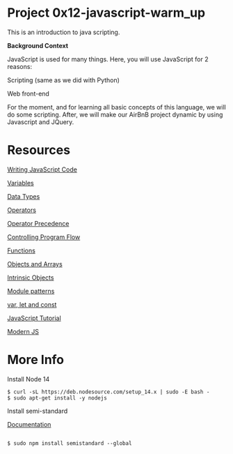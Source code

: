 # __Project 0x12-javascript-warm_up__

This is an introduction to java scripting.

__Background Context__

JavaScript is used for many things. Here, you will use JavaScript for 2 reasons:

Scripting (same as we did with Python)

Web front-end

For the moment, and for learning all basic concepts of this language, we will do some scripting. After, we will make our AirBnB project dynamic by using Javascript and JQuery.

# Resources


[Writing JavaScript Code](https://developer.mozilla.org/en-US/docs/Learn/Getting_started_with_the_web/JavaScript_basics)

[Variables](https://developer.mozilla.org/en-US/docs/Learn/JavaScript/First_steps/Variables)

[Data Types](https://developer.mozilla.org/en-US/docs/Web/JavaScript/Data_structures)

[Operators](https://developer.mozilla.org/en-US/docs/Learn/Getting_started_with_the_web/JavaScript_basics)

[Operator Precedence](https://developer.mozilla.org/en-US/docs/Web/JavaScript/Reference/Operators/Operator_precedence)

[Controlling Program Flow](https://developer.mozilla.org/en-US/docs/Web/JavaScript/Guide/Control_flow_and_error_handling)

[Functions](https://developer.mozilla.org/en-US/docs/Learn/JavaScript/Building_blocks/Functions)

[Objects and Arrays](https://developer.mozilla.org/en-US/docs/Learn/JavaScript/Objects)

[Intrinsic Objects](https://developer.mozilla.org/en-US/docs/Learn/JavaScript/Objects)

[Module patterns](https://darrenderidder.github.io/talks/ModulePatterns/#/)

[var, let and const](https://www.youtube.com/watch?v=sjyJBL5fkp8)

[JavaScript Tutorial](https://www.youtube.com/watch?v=vZBCTc9zHtI)

[Modern JS](https://github.com/mbeaudru/modern-js-cheatsheet)

# __More Info__

Install Node 14

```
$ curl -sL https://deb.nodesource.com/setup_14.x | sudo -E bash -
$ sudo apt-get install -y nodejs
```

Install semi-standard

[Documentation](https://github.com/standard/semistandard)

```

$ sudo npm install semistandard --global
```

